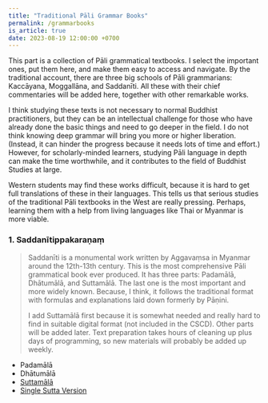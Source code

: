 ```yaml
---
title: "Traditional Pāli Grammar Books"
permalink: /grammarbooks
is_article: true
date: 2023-08-19 12:00:00 +0700
---
```


This part is a collection of Pāli grammatical textbooks. I select the important ones, put them here, and make them easy to access and navigate. By the traditional account, there are three big schools of Pāli grammarians: Kaccāyana, Moggallāna, and Saddanīti. All these with their chief commentaries will be added here, together with other remarkable works.

I think studying these texts is not necessary to normal Buddhist practitioners, but they can be an intellectual challenge for those who have already done the basic things and need to go deeper in the field. I do not think knowing deep grammar will bring you more or higher liberation. (Instead, it can hinder the progress because it needs lots of time and effort.) However, for scholarly-minded learners, studying Pāli language in depth can make the time worthwhile, and it contributes to the field of Buddhist Studies at large.

Western students may find these works difficult, because it is hard to get full translations of these in their languages. This tells us that serious studies of the traditional Pāli textbooks in the West are really pressing. Perhaps, learning them with a help from living languages like Thai or Myanmar is more viable.

### 1. Saddanītippakaraṇaṃ

> Saddanīti is a monumental work written by Aggavaṃsa in Myanmar around the 12th-13th century. This is the most comprehensive Pāli grammatical book ever produced. It has three parts: Padamālā, Dhātumālā, and Suttamālā. The last one is the most important and more widely known. Because, I think, it follows the traditional format with formulas and explanations laid down formerly by Pāṇini.
>
> I add Suttamālā first because it is somewhat needed and really hard to find in suitable digital format (not included in the CSCD). Other parts will be added later. Text preparation takes hours of cleaning up plus days of programming, so new materials will probably be added up weekly.

- Padamālā
- Dhātumālā
- [Suttamālā](/saddsut)
- [Single Sutta Version](/sadd)
